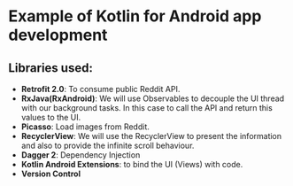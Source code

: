 # Example of Kotlin for Android app development

## Libraries used:
- **Retrofit 2.0**: To consume public Reddit API.
- **RxJava(RxAndroid)**: We will use Observables to decouple the UI thread with our background tasks. In this case to call the API and return this values to the UI.
- **Picasso**: Load images from Reddit.
- **RecyclerView**: We will use the RecyclerView to present the information and also to provide the infinite scroll behaviour.
- **Dagger 2**: Dependency Injection
- **Kotlin Android Extensions**: to bind the UI (Views) with code.
- **Version Control**
